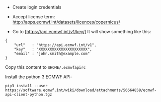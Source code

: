 - Create login credentials
- Accept license term: http://apps.ecmwf.int/datasets/licences/copernicus/

- Go to [https://api.ecmwf.int/v1/key/]
It will show something like this:

```
{
    "url"   : "https://api.ecmwf.int/v1",
    "key"   : "XXXXXXXXXXXXXXXXXXXXXX",
    "email" : "john.smith@example.com"
}
```

Copy this content to `$HOME/.ecmwfapirc`



Install the python 3 ECMWF API:


```
pip3 install --user https://software.ecmwf.int/wiki/download/attachments/56664858/ecmwf-api-client-python.tgz
```
